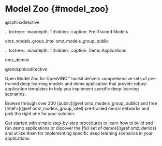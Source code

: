 # Model Zoo {#model_zoo}


@sphinxdirective

.. toctree::
   :maxdepth: 1
   :hidden:
   :caption: Pre-Trained Models
   
   omz_models_group_intel
   omz_models_group_public

.. toctree::
   :maxdepth: 1
   :hidden:
   :caption: Demo Applications

   omz_demos

   
@endsphinxdirective

Open Model Zoo for OpenVINO™ toolkit delivers comprehensive sets of pre-trained deep learning models and demo application that provide robust application templates to help you implement specific deep learning scenarios.

Browse through over 200 [public](@ref omz_models_group_public) and free [Intel's](@ref omz_models_group_intel) pre-trained neural networks and pick the right one for your solution.

Get started with simple [step-by-step procedures](../get_started/get_started_demos.md) to learn how to build and run demo applications or discover the [full set of demos](@ref omz_demos) and utilize them for implementing specific deep learning scenarios in your applications.